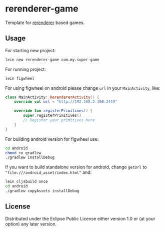 # rerenderer-game

Template for [rerenderer](https://github.com/rerenderer/rerenderer) based games.

## Usage

For starting new project:

```bash
lein new rerenderer-game com.my.super-game
```

For running project:

```bash
lein figwheel
```

For using figwheel on android please change `url` in your `MainActivity`, like:

```kotlin
class MainActivity: RerendererActivity() {
    override val url = "http://192.168.2.100:3449"

    override fun registerPrimitives() {
        super.registerPrimitives()
        // Register your primitives here
    }
}
```

For building android version for figwheel use:

```bash
cd android
chmod +x gradlew
./gradlew installDebug
```

If you want to build standalone version for android, change `getUrl` to 
`"file:///android_asset/index.html"` and:

```bash
lein cljsbuild once
cd android 
./gradlew copyAssets installDebug
```

## License

Distributed under the Eclipse Public License either version 1.0 or (at
your option) any later version.
